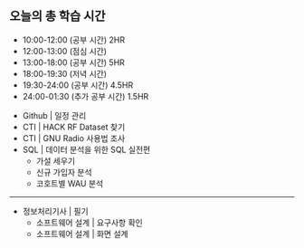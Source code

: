 ## 오늘의 총 학습 시간
* 10:00-12:00 (공부 시간) 2HR
* 12:00-13:00 (점심 시간) 
* 13:00-18:00 (공부 시간) 5HR
* 18:00-19:30 (저녁 시간) 
* 19:30-24:00 (공부 시간) 4.5HR
* 24:00-01:30 (추가 공부 시간) 1.5HR

- Github | 일정 관리
- CTI | HACK RF Dataset 찾기
- CTI | GNU Radio 사용법 조사
- SQL | 데이터 분석을 위한 SQL 실전편
  - 가설 세우기
  - 신규 가입자 분석
  - 코호트별 WAU 분석
---
- 정보처리기사 | 필기
  - 소프트웨어 설계 | 요구사항 확인
  - 소프트웨어 설계 | 화면 설계  

